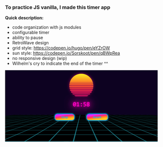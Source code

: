 ### To practice JS vanilla, I made this timer app

**Quick description:**
- code organization with js modules 
- configurable timer  
- ability to pause
- RetroWave design
- grid style: https://codepen.io/hugo/pen/eYZrOW 
- sun style: https://codepen.io/Sorskoot/pen/qBWpRea 
- no responsive design (wip)
- Wilhelm's cry to indicate the end of the timer ^^

![Screenshot](img/screenshot.png)



